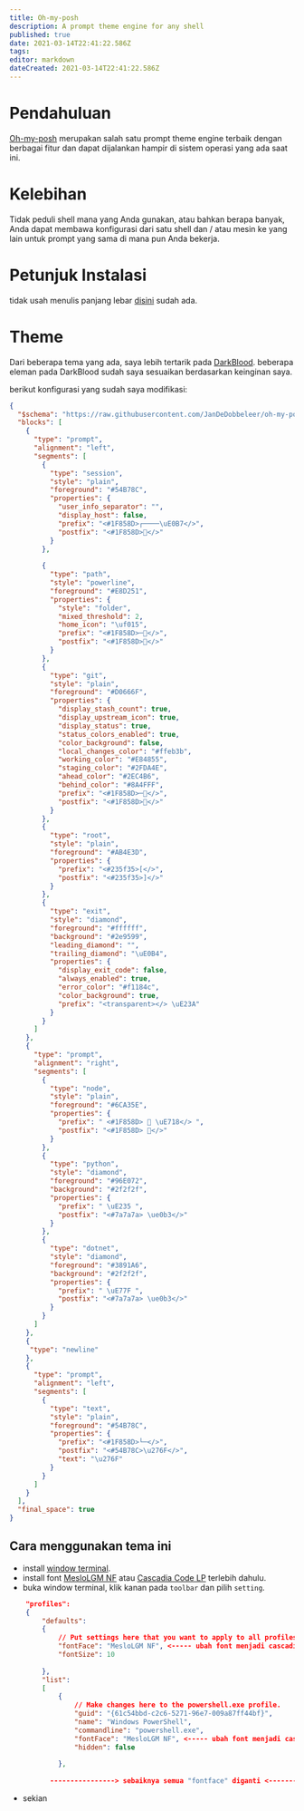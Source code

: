```yaml
---
title: Oh-my-posh
description: A prompt theme engine for any shell
published: true
date: 2021-03-14T22:41:22.586Z
tags: 
editor: markdown
dateCreated: 2021-03-14T22:41:22.586Z
---
```


# Pendahuluan
[Oh-my-posh](https://ohmyposh.dev/) merupakan salah satu prompt theme engine terbaik dengan berbagai fitur dan dapat dijalankan hampir di sistem operasi yang ada saat ini.

# Kelebihan
Tidak peduli shell mana yang Anda gunakan, atau bahkan berapa banyak, Anda dapat membawa konfigurasi dari satu shell dan / atau mesin ke yang lain untuk prompt yang sama di mana pun Anda bekerja.

# Petunjuk Instalasi
tidak usah menulis panjang lebar [disini](https://ohmyposh.dev/docs/installation) sudah ada.

# Theme
Dari beberapa tema yang ada, saya lebih tertarik pada [DarkBlood](https://github.com/JanDeDobbeleer/oh-my-posh/blob/main/themes/darkblood.omp.json). beberapa eleman pada DarkBlood sudah saya sesuaikan berdasarkan keinginan saya.

berikut konfigurasi yang sudah saya modifikasi:

```json
{
  "$schema": "https://raw.githubusercontent.com/JanDeDobbeleer/oh-my-posh/main/themes/schema.json",
  "blocks": [
    {
      "type": "prompt",
      "alignment": "left",
      "segments": [
        {
          "type": "session",
          "style": "plain",
          "foreground": "#54B78C",
          "properties": {
            "user_info_separator": "",
            "display_host": false,
            "prefix": "<#1F858D>┌────\uE0B7</>",
            "postfix": "<#1F858D></>"
          }
        },
        
        {
          "type": "path",
          "style": "powerline",
          "foreground": "#E8D251",
          "properties": {
            "style": "folder",
            "mixed_threshold": 2,
            "home_icon": "\uf015",
            "prefix": "<#1F858D>─</>",
            "postfix": "<#1F858D></>"
          }
        },
        {
          "type": "git",
          "style": "plain",
          "foreground": "#D0666F",
          "properties": {
            "display_stash_count": true,
            "display_upstream_icon": true,
            "display_status": true,
            "status_colors_enabled": true,
            "color_background": false,
            "local_changes_color": "#ffeb3b",
            "working_color": "#E84855",
            "staging_color": "#2FDA4E",
            "ahead_color": "#2EC4B6",
            "behind_color": "#8A4FFF",
            "prefix": "<#1F858D>─</>",
            "postfix": "<#1F858D></>"
          }
        },
        {
          "type": "root",
          "style": "plain",
          "foreground": "#AB4E3D",
          "properties": {
            "prefix": "<#235f35>[</>",
            "postfix": "<#235f35>]</>"
          }
        },
        {
          "type": "exit",
          "style": "diamond",
          "foreground": "#ffffff",
          "background": "#2e9599",
          "leading_diamond": "",
          "trailing_diamond": "\uE0B4",
          "properties": {
            "display_exit_code": false,
            "always_enabled": true,
            "error_color": "#f1184c",
            "color_background": true,
            "prefix": "<transparent></> \uE23A"
          }
        }
      ]
    },
    {
      "type": "prompt",
      "alignment": "right",
      "segments": [
        {
          "type": "node",
          "style": "plain",
          "foreground": "#6CA35E",
          "properties": {
            "prefix": " <#1F858D>  \uE718</> ",
            "postfix": "<#1F858D> </>"
          }
        },
        {
          "type": "python",
          "style": "diamond",
          "foreground": "#96E072",
          "background": "#2f2f2f",
          "properties": {
            "prefix": " \uE235 ",
            "postfix": "<#7a7a7a> \ue0b3</>"
          }
        },
        {
          "type": "dotnet",
          "style": "diamond",
          "foreground": "#3891A6",
          "background": "#2f2f2f",
          "properties": {
            "prefix": " \uE77F ",
            "postfix": "<#7a7a7a> \ue0b3</>"
          }
        }
      ]
    },
    {
     "type": "newline"
    },
    {
      "type": "prompt",
      "alignment": "left",
      "segments": [       
        {
          "type": "text",
          "style": "plain",
          "foreground": "#54B78C",
          "properties": {
            "prefix": "<#1F858D>└─</>",
            "postfix": "<#54B78C>\u276F</>",
            "text": "\u276F"
          }
        }
      ]
    }
  ],
  "final_space": true
}
```

## Cara menggunakan tema ini
- install [window terminal](https://www.microsoft.com/en-us/p/windows-terminal/9n0dx20hk701).
- install font [MesloLGM NF](https://github.com/ryanoasis/nerd-fonts/releases/download/v2.1.0/Meslo.zip) atau [Cascadia Code LP](https://github.com/microsoft/cascadia-code/releases) terlebih dahulu.
- buka window terminal, klik kanan pada `toolbar` dan pilih `setting`.
```json
    "profiles":
    {
        "defaults":
        {
            // Put settings here that you want to apply to all profiles.
            "fontFace": "MesloLGM NF", <----- ubah font menjadi cascadia atau meslo
            "fontSize": 10
            
        },
        "list":
        [
            {
                // Make changes here to the powershell.exe profile.
                "guid": "{61c54bbd-c2c6-5271-96e7-009a87ff44bf}",
                "name": "Windows PowerShell",
                "commandline": "powershell.exe",
                "fontFace": "MesloLGM NF", <----- ubah font menjadi cascadia atau meslo
                "hidden": false
                
            },
      
          ----------------> sebaiknya semua "fontface" diganti <--------------------
```
- sekian

